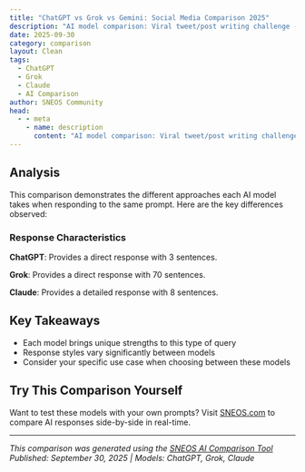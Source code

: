 ```yaml
---
title: "ChatGPT vs Grok vs Gemini: Social Media Comparison 2025"
description: "AI model comparison: Viral tweet/post writing challenge - engagement prediction..."
date: 2025-09-30
category: comparison
layout: Clean
tags:
  - ChatGPT
  - Grok
  - Claude
  - AI Comparison
author: SNEOS Community
head:
  - - meta
    - name: description
      content: "AI model comparison: Viral tweet/post writing challenge - engagement prediction..."
---
```


<ChatComparison
  title="ChatGPT vs Grok vs Gemini: Social Media Comparison 2025"
  prompt="Viral tweet/post writing challenge - engagement prediction"
  :responses='{
    "ChatGPT": "Sure! To help you best, could you please provide the tweet or post content you want to analyze for engagement prediction? Alternatively, if you want me to create some viral tweet ideas or guide you on how to craft one for maximum engagement, just let me know!",
    "Grok": "### Viral Tweet/Post Writing Challenge - Engagement Prediction\n\nWelcome to the **Viral Tweet/Post Writing Challenge**! In this challenge, you\u0027ll craft a short social media post (e.g., a tweet or Instagram caption) with the goal of maximizing engagement (likes, shares, comments, etc.). After writing your post, we\u2019ll dive into predicting its potential engagement based on key factors. Let\u2019s break this down into two parts: **writing the post** and **engagement prediction analysis**.\n\n---\n\n### Part 1: Crafting the Viral Post\n**Objective**: Write a 1-2 sentence social media post (up to 280 characters for a tweet) that you believe will generate high engagement. Focus on creativity, emotional appeal, humor, relatability, or trending topics. Include a call-to-action (CTA) if possible (e.g., \u201CTag a friend!\u201D or \u201CWhat do you think?\u201D).\n\n**Guidelines**:\n- Keep it concise and punchy.\n- Use hashtags if relevant (1-2 max for authenticity).\n- Target a specific audience or vibe (e.g., Gen Z humor, motivational, pop culture).\n- Avoid anything offensive or controversial that could backfire.\n\n**Example Post**:\n\u201CAdulting is just saying \u2018I\u2019ll do it tomorrow\u2019 until it\u2019s a crisis. \uD83D\uDE02 Tag someone who\u2019s guilty of this! #Relatable\u201D\n\n**Your Turn**:\nWrite your post below! After you\u2019re done, we\u2019ll analyze its potential engagement in Part 2.\n\n---\n\n**My Post**:\n[Insert your viral post here. For example: \u201CLife\u2019s too short to match socks. Who\u2019s with me on team chaos? \uD83E\uDDE6\uD83E\uDD2A #LaundryStruggles\u201D]\n\n---\n\n### Part 2: Engagement Prediction Analysis\nNow that you\u2019ve written your post, let\u2019s predict its engagement potential based on key factors that often drive virality on social media. Use the following framework to evaluate your post. Assign a score (1-5) for each factor, where 1 is low and 5 is high. Then, calculate an overall engagement score.\n\n**Factors for Engagement Prediction**:\n1. **Emotional Appeal**: Does the post evoke strong emotions (humor, nostalgia, inspiration, etc.)?  \n   (Score: 1-5)\n2. **Relatability**: Is the content something many people can connect with or see themselves in?  \n   (Score: 1-5)\n3. **Call-to-Action**: Does the post encourage interaction (e.g., tagging, commenting, sharing)?  \n   (Score: 1-5)\n4. **Timing/Trends**: Does the post tie into current events, memes, or trending topics?  \n   (Score: 1-5)\n5. **Uniqueness**: Is the content fresh, creative, or stands out in a crowded feed?  \n   (Score: 1-5)\n\n**Scoring Example (for the example post above)**:\n- Emotional Appeal (Humor): 4/5\n- Relatability (Adulting struggles): 5/5\n- Call-to-Action (Tag someone): 4/5\n- Timing/Trends (Not tied to a trend): 2/5\n- Uniqueness (Common topic, moderate twist): 3/5\n- **Total Score**: 18/25 (72% engagement potential \u2013 likely to do well with a broad audience)\n\n**Your Post Analysis**:\nEvaluate your post using the same factors. Write your scores below and calculate the total (out of 25). Then, interpret the result:\n- 20-25: High viral potential \u2013 expect strong engagement!\n- 15-19: Moderate potential \u2013 likely to get decent likes/comments with the right audience.\n- 10-14: Low potential \u2013 may need a tweak to boost appeal.\n- Below 10: Unlikely to go viral \u2013 consider revising the tone or topic.\n\n**My Scores**:\n- Emotional Appeal: ___/5\n- Relatability: ___/5\n- Call-to-Action: ___/5\n- Timing/Trends: ___/5\n- Uniqueness: ___/5\n- **Total Score**: ___/25 (___% engagement potential)\n\n**Interpretation**: [Write your thoughts on the score. For example: \u201CMy post scored 19/25, which suggests moderate engagement potential. Adding a trending hashtag might push it higher!\u201D]\n\n---\n\n### Bonus: Tips to Boost Engagement\nIf your score is lower than you\u2019d like, consider these strategies to revise your post:\n- Add a question to spark comments (e.g., \u201CWhat\u2019s your go-to comfort food?\u201D).\n- Tie it to a trending hashtag or challenge (e.g., #ThrowbackThursday).\n- Use emojis sparingly to add personality. \uD83D\uDE0A\n- Post at peak times for your audience (e.g., evenings or weekends).\n\n---\n\n### Challenge Wrap-Up\nShare your post and analysis in the comments (if applicable), or test it out on your social media to see how it performs! Reflect on these questions:\n- Did the predicted score match the actual engagement (if you posted it)?\n- What surprised you about the analysis process?\n- Would you tweak anything based on the feedback?\n\nLet\u2019s spark some viral vibes! \uD83D\uDE80 What\u2019s your post, and how do you think it\u2019ll do?",
    "Claude": "I\u0027ll help you understand viral content strategy and engagement prediction! Here\u0027s a framework for creating high-engagement posts:\n\n## Key Viral Elements\n\n**Emotional Triggers:**\n- Surprise/shock\n- Humor/entertainment\n- Inspiration/motivation\n- Controversy (respectful)\n- Nostalgia\n- Fear of missing out\n\n**Structural Elements:**\n- Hook in first 8 words\n- Visual appeal (images/videos)\n- Easy to share/quote\n- Clear call-to-action\n- Trending hashtags/topics\n\n## High-Engagement Post Templates\n\n**The Contrarian Take:**\n\u0022Unpopular opinion: [controversial but reasonable stance]\nHere\u0027s why everyone\u0027s got it backwards... \uD83E\uDDF5\u0022\n\n**The Story Hook:**\n\u0022A stranger just paid for my coffee because... \nWhat happened next restored my faith in humanity \u2728\u0022\n\n**The Educational Teaser:**\n\u00223 psychology tricks companies use to make you buy:\n(The 2nd one will blow your mind) \uD83E\uDDE0\u0022\n\n## Engagement Prediction Factors\n\n**High Potential (70-90% engagement rate):**\n- Relatable universal experiences\n- Current trending topics\n- Visual content with text overlay\n- Questions that prompt responses\n\n**Medium Potential (30-50%):**\n- Niche but passionate communities\n- Educational content\n- Behind-the-scenes content\n\nWould you like me to help you craft a specific post or analyze engagement factors for your niche?"
  }'
  published-date="12:34"
/>

## Analysis

This comparison demonstrates the different approaches each AI model takes when responding to the same prompt. Here are the key differences observed:

### Response Characteristics

**ChatGPT**: Provides a direct response with 3 sentences. 

**Grok**: Provides a direct response with 70 sentences. 

**Claude**: Provides a detailed response with 8 sentences. 

## Key Takeaways

- Each model brings unique strengths to this type of query
- Response styles vary significantly between models
- Consider your specific use case when choosing between these models

## Try This Comparison Yourself

Want to test these models with your own prompts? Visit [SNEOS.com](https://sneos.com) to compare AI responses side-by-side in real-time.

---

*This comparison was generated using the [SNEOS AI Comparison Tool](https://sneos.com)*
*Published: September 30, 2025 | Models: ChatGPT, Grok, Claude*
